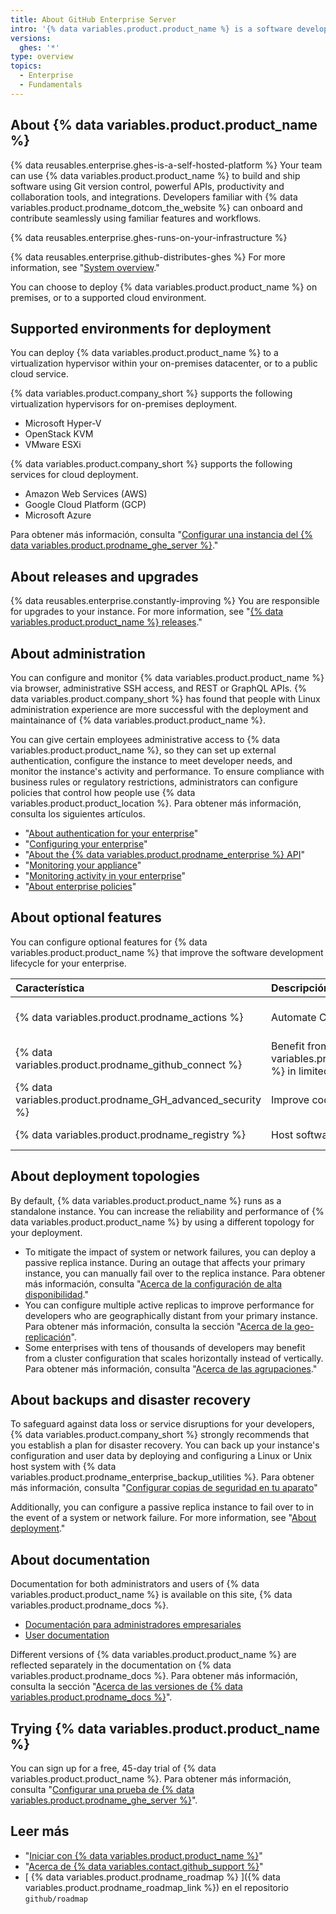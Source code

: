 ```yaml
---
title: About GitHub Enterprise Server
intro: '{% data variables.product.product_name %} is a software development platform that you can host in a private environment.'
versions:
  ghes: '*'
type: overview
topics:
  - Enterprise
  - Fundamentals
---
```


## About {% data variables.product.product_name %}

{% data reusables.enterprise.ghes-is-a-self-hosted-platform %} Your team can use {% data variables.product.product_name %} to build and ship software using Git version control, powerful APIs, productivity and collaboration tools, and integrations. Developers familiar with {% data variables.product.prodname_dotcom_the_website %} can onboard and contribute seamlessly using familiar features and workflows.

{% data reusables.enterprise.ghes-runs-on-your-infrastructure %}

{% data reusables.enterprise.github-distributes-ghes %} For more information, see "[System overview](/admin/overview/system-overview)."

You can choose to deploy {% data variables.product.product_name %} on premises, or to a supported cloud environment.

## Supported environments for deployment

You can deploy {% data variables.product.product_name %} to a virtualization hypervisor within your on-premises datacenter, or to a public cloud service.

{% data variables.product.company_short %} supports the following virtualization hypervisors for on-premises deployment.

- Microsoft Hyper-V
- OpenStack KVM
- VMware ESXi

{% data variables.product.company_short %} supports the following services for cloud deployment.

- Amazon Web Services (AWS)
- Google Cloud Platform (GCP)
- Microsoft Azure

Para obtener más información, consulta "[Configurar una instancia del {% data variables.product.prodname_ghe_server %}](/admin/installation/setting-up-a-github-enterprise-server-instance)."

## About releases and upgrades

{% data reusables.enterprise.constantly-improving %} You are responsible for upgrades to your instance. For more information, see "[{% data variables.product.product_name %} releases](/admin/all-releases)."

## About administration

You can configure and monitor {% data variables.product.product_name %} via browser, administrative SSH access, and REST or GraphQL APIs. {% data variables.product.company_short %} has found that people with Linux administration experience are more successful with the deployment and maintainance of {% data variables.product.product_name %}.

You can give certain employees administrative access to {% data variables.product.product_name %}, so they can set up external authentication, configure the instance to meet developer needs, and monitor the instance's activity and performance. To ensure compliance with business rules or regulatory restrictions, administrators can configure policies that control how people use {% data variables.product.product_location %}. Para obtener más información, consulta los siguientes artículos.

- "[About authentication for your enterprise](/admin/identity-and-access-management/managing-iam-for-your-enterprise/about-authentication-for-your-enterprise)"
- "[Configuring your enterprise](/admin/configuration/configuring-your-enterprise)"
- "[About the {% data variables.product.prodname_enterprise %} API](/admin/overview/about-the-github-enterprise-api)"
- "[Monitoring your appliance](/admin/enterprise-management/monitoring-your-appliance)"
- "[Monitoring activity in your enterprise](/admin/monitoring-activity-in-your-enterprise)"
- "[About enterprise policies](/admin/policies/enforcing-policies-for-your-enterprise/about-enterprise-policies)"

## About optional features

You can configure optional features for {% data variables.product.product_name %} that improve the software development lifecycle for your enterprise.

| Característica                                               | Descripción                                                                                          | Más información                                                                                                                                                                               |
|:------------------------------------------------------------ |:---------------------------------------------------------------------------------------------------- |:--------------------------------------------------------------------------------------------------------------------------------------------------------------------------------------------- |
| {% data variables.product.prodname_actions %}                | Automate CI/CD and development workflows                                                             | "[Acerca de {% data variables.product.prodname_actions %} para empresas](/admin/github-actions/getting-started-with-github-actions-for-your-enterprise/about-github-actions-for-enterprises)" |
| {% data variables.product.prodname_github_connect %}       | Benefit from the power of {% data variables.product.prodname_dotcom_the_website %} in limited ways | "[Acerca de {% data variables.product.prodname_github_connect %}](/admin/configuration/configuring-github-connect/about-github-connect)"                                                    |
| {% data variables.product.prodname_GH_advanced_security %} | Improve code security and quality                                                                    | "[Acerca de {% data variables.product.prodname_GH_advanced_security %}](/get-started/learning-about-github/about-github-advanced-security)"                                                 |
| {% data variables.product.prodname_registry %}               | Host software packages for your enterprise                                                           | "[Introduction to {% data variables.product.prodname_registry %}](/packages/learn-github-packages/introduction-to-github-packages)"                                                           |

## About deployment topologies

By default, {% data variables.product.product_name %} runs as a standalone instance. You can increase the reliability and performance of {% data variables.product.product_name %} by using a different topology for your deployment.

- To mitigate the impact of system or network failures, you can deploy a passive replica instance. During an outage that affects your primary instance, you can manually fail over to the replica instance. Para obtener más información, consulta "[Acerca de la configuración de alta disponibilidad](/admin/enterprise-management/configuring-high-availability/about-high-availability-configuration)."
- You can configure multiple active replicas to improve performance for developers who are geographically distant from your primary instance. Para obtener más información, consulta la sección "[Acerca de la geo-replicación](/admin/enterprise-management/configuring-high-availability/about-geo-replication)".
- Some enterprises with tens of thousands of developers may benefit from a cluster configuration that scales horizontally instead of vertically. Para obtener más información, consulta "[Acerca de las agrupaciones](/admin/enterprise-management/configuring-clustering/about-clustering)."

## About backups and disaster recovery

To safeguard against data loss or service disruptions for your developers, {% data variables.product.company_short %} strongly recommends that you establish a plan for disaster recovery. You can back up your instance's configuration and user data by deploying and configuring a Linux or Unix host system with {% data variables.product.prodname_enterprise_backup_utilities %}. Para obtener más información, consulta "[Configurar copias de seguridad en tu aparato](/admin/configuration/configuring-your-enterprise/configuring-backups-on-your-appliance)"

Additionally, you can configure a passive replica instance to fail over to in the event of a system or network failure. For more information, see "[About deployment](#about-deployment-topologies)."

## About documentation

Documentation for both administrators and users of {% data variables.product.product_name %} is available on this site, {% data variables.product.prodname_docs %}.

- [Documentación para administradores empresariales](/admin)
- [User documentation](/)

Different versions of {% data variables.product.product_name %} are reflected separately in the documentation on {% data variables.product.prodname_docs %}. Para obtener más información, consulta la sección "[Acerca de las versiones de {% data variables.product.prodname_docs %}](/get-started/learning-about-github/about-versions-of-github-docs)".

## Trying {% data variables.product.product_name %}

You can sign up for a free, 45-day trial of {% data variables.product.product_name %}. Para obtener más información, consulta "[Configurar una prueba de {% data variables.product.prodname_ghe_server %}](/get-started/signing-up-for-github/setting-up-a-trial-of-github-enterprise-server)".

## Leer más

- "[Iniciar con {% data variables.product.product_name %}](/get-started/onboarding/getting-started-with-github-enterprise-server)"
- "[Acerca de {% data variables.contact.github_support %}](/support/learning-about-github-support/about-github-support)"
- [ {% data variables.product.prodname_roadmap %} ]({% data variables.product.prodname_roadmap_link %}) en el repositorio `github/roadmap`
